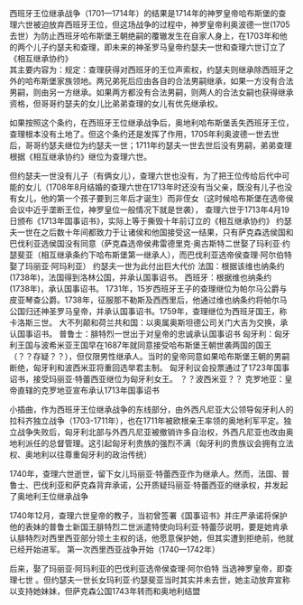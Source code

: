 西班牙王位继承战争（1701—1714年）的结果是1714年的神罗皇帝哈布斯堡的查理六世被迫放弃西班牙王位，但这场战争的过程中，神罗皇帝利奥波德一世(1705去世）为防止西班牙哈布斯堡王朝绝嗣的覆辙发生在自家人身上，在1703年和他的两个儿子约瑟夫和查理，即未来的神圣罗马皇帝约瑟夫一世和查理六世订立了《相互继承协约》\
其主要内容为：规定：查理获得对西班牙的王位声索权，约瑟夫则继承除西班牙之外的哈布斯堡家族领地。两兄弟死后应由各自的合法男嗣继承，如果一方没有合法男嗣，则由另一方继承。如果两方都没有合法男嗣，则两人的合法女嗣也获得继承资格，但哥哥约瑟夫的女儿比弟弟查理的女儿有优先继承权。

如果按照这个条约，在西班牙王位继承战争后，奥地利哈布斯堡丢失西班牙王位，查理根本没有土地了。但这个条约还是发挥了作用，1705年利奥波德一世去世后，哥哥约瑟夫继位为约瑟夫一世；1711年约瑟夫一世去世后没有男嗣，弟弟查理根据《相互继承协约》继位为查理六世。

但约瑟夫一世没有儿子（有俩女儿），查理六世也没有，为了把王位传给后代中可能的女儿（1708年8月结婚的查理六世在1713年时还没有当父亲，既没有儿子也没有女儿，他的第一个孩子要到三年后才诞生）而非侄女（这时候哈布斯堡在选帝侯会议中近乎垄断王位，神罗皇位一般情况下就是世袭）， 查理六世于1713年4月19日颁布《1713年国事诏书》，实际上等于撕毁十年前订立的《相互继承协约》
约瑟夫一世在之后数十年间都致力于让诸侯和他国接受这一结果，只有萨克森选侯国和巴伐利亚选侯国没有同意（萨克森选帝侯弗雷德里克·奥古斯特二世娶了玛利亚·约瑟斐亚（相互继承条约下哈布斯堡第一继承人），而巴伐利亚选帝侯查理·阿尔伯特娶了玛丽亚·阿玛利亚）
约瑟夫一世为此付出巨大代价
法国：根据该维也纳条约 (1738年)，法国得到洛林公国，并承认国事诏书。
西班牙：根据维也纳条约 (1738年)，承认国事诏书。 1731年，15岁西班牙王子的查理继位为帕尔马公爵与皮亚琴查公爵。1738年，征服那不勒斯及西西里后，他通过维也纳条约将帕尔马公国归还神圣罗马皇帝，并承认国事诏书。1759年，查理继位为西班牙国王，称卡洛斯三世。
大不列颠和荷兰共和国：以奥属奥斯坦德公司关门大吉为交换，承认国事诏书。
普鲁士：腓特烈一世出于对皇帝的忠诚承认国事诏书
匈牙利：匈牙利王国与波希米亚王国早在1687年就同意接受哈布斯堡王朝世袭两国的国王（？？存疑？？），但仅限男性继承人。当时的皇帝同意如果哈布斯堡王朝的男嗣断绝，匈牙利和波西米亚将重回选举君主制。 匈牙利议会投票通过了1723年国事诏书，接受玛丽亚·特蕾西亚继位为匈牙利女王。
？？波西米亚？？
克罗地亚：皇帝直辖的克罗地亚宣布承认1713年国事诏书

小插曲，作为西班牙王位继承战争的东线部分，由外西凡尼亚大公领导匈牙利人的拉科齐独立战争（1703-1711年），也在1711年被欧根亲王率领的奥地利军平定。独立战争失败后，匈牙利北部与外西凡尼亚被撤销许多自治权，外西凡尼亚也改由奥地利派任的总督管理。这引起匈牙利贵族的强烈不满（匈牙利的贵族议会拥有立法权、奥地利以往尊重匈牙利的政治传统） 

1740年，查理六世逝世，留下女儿玛丽亚·特蕾西亚作为继承人。然而，法国、普鲁士、巴伐利亚和萨克森背弃承诺，公开质疑玛丽亚·特蕾西亚的继承权，并发起了奥地利王位继承战争

1740年12月，查理六世皇帝的教子，当初曾签署《国事诏书》并庄严承诺将保护他的表妹的普鲁士新国王腓特烈二世派遣特使向玛利亚·特蕾莎说明，要是她肯承认腓特烈对西里西亚部分领土主权的话，他愿意保护她，但其实遭到拒绝前，他就已经开始进军。
第一次西里西亚战争开始（1740—1742年）

后来，娶了玛丽亚·阿玛利亚的巴伐利亚选帝侯查理·阿尔伯特 当选神罗皇帝，即查理七世 。但约瑟夫一世长女玛利亚·约瑟斐亚当时其实并未去世，她主动放弃宣称以支持她妹妹，但萨克森公国1743年转而和奥地利结盟

